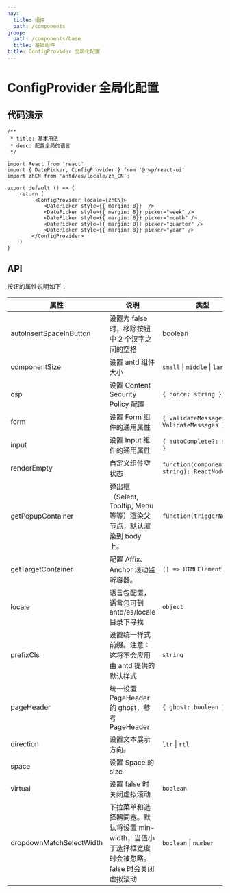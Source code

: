 ```yaml
---
nav:
  title: 组件
  path: /components
group:
  path: /components/base
  title: 基础组件
title: ConfigProvider 全局化配置
---
```


# ConfigProvider 全局化配置

## 代码演示

```tsx
/**
 * title: 基本用法
 * desc: 配置全局的语言
 */

import React from 'react'
import { DatePicker, ConfigProvider } from '@rwp/react-ui'
import zhCN from 'antd/es/locale/zh_CN';

export default () => {
    return (
         <ConfigProvider locale={zhCN}>
            <DatePicker style={{ margin: 8}}  />
            <DatePicker style={{ margin: 8}} picker="week" />
            <DatePicker style={{ margin: 8}} picker="month" />
            <DatePicker style={{ margin: 8}} picker="quarter" />
            <DatePicker style={{ margin: 8}} picker="year" />
        </ConfigProvider>
    )
}
```

## API

按钮的属性说明如下：

|属性        |说明	       |类型	     
|-----      |------       |-----     
|autoInsertSpaceInButton|设置为 false 时，移除按钮中 2 个汉字之间的空格| boolean
|componentSize|设置 antd 组件大小 | `small` \| `middle` \| `large`
|csp|设置 Content Security Policy 配置| `{ nonce: string }`
|form|设置 Form 组件的通用属性| `{ validateMessages?: ValidateMessages }`
|input|设置 Input 组件的通用属性| `{ autoComplete?: string }`
|renderEmpty| 自定义组件空状态| `function(componentName: string): ReactNode`
|getPopupContainer|弹出框（Select, Tooltip, Menu 等等）渲染父节点，默认渲染到 body 上。| `function(triggerNode)`
|getTargetContainer|配置 Affix、Anchor 滚动监听容器。| `() => HTMLElement`
|locale| 语言包配置，语言包可到 antd/es/locale 目录下寻找| `object`
|prefixCls|设置统一样式前缀。注意：这将不会应用由 antd 提供的默认样式| `string`
|pageHeader|统一设置 PageHeader 的 ghost，参考 PageHeader| `{ ghost: boolean }`
|direction |设置文本展示方向。| `ltr` \| `rtl`
|space	 | 设置 Space 的 size | 
|virtual | 	设置 false 时关闭虚拟滚动 | `boolean`
|dropdownMatchSelectWidth| 下拉菜单和选择器同宽。默认将设置 min-width，当值小于选择框宽度时会被忽略。false 时会关闭虚拟滚动|`boolean` \| `number`
